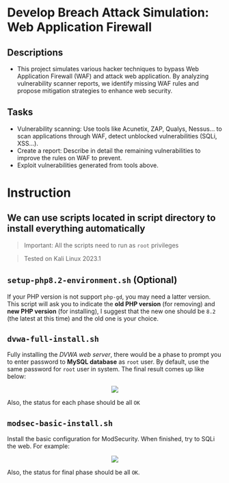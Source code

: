 # Develop Breach Attack Simulation: Web Application Firewall
## Descriptions
- This project simulates various hacker techniques to bypass Web Application Firewall (WAF) and attack web application. By analyzing vulnerability scanner reports, we identify missing WAF rules and propose mitigation strategies to enhance web security.
## Tasks
- Vulnerability scanning: Use tools like Acunetix, ZAP, Qualys, Nessus... to scan applications through WAF, detect unblocked vulnerabilities (SQLi, XSS...).
- Create a report: Describe in detail the remaining vulnerabilities to improve the rules on WAF to prevent.
- Exploit vulnerabilities generated from tools above.
# Instruction

We can use scripts located in script directory to install everything automatically
------

> Important: All the scripts need to run as `root` privileges 

> Tested on Kali Linux 2023.1

## `setup-php8.2-environment.sh` (Optional)

If your PHP version is not support `php-gd`, you may need a latter version. This script will ask you to indicate the **old PHP version** (for removing) and **new PHP version** (for installing), I suggest that the new one should be `8.2` (the latest at this time) and the old one is your choice. 

## `dvwa-full-install.sh`

Fully installing the *DVWA web server*, there would be a phase to prompt you to enter password to **MySQL database** as `root` user. By default, use the same password for `root` user in system. The final result comes up like below:
<p align="center"> <img src="../image/result_final_dvwa.png"> </p>

Also, the status for each phase should be all `OK`

## `modsec-basic-install.sh`

Install the basic configuration for ModSecurity. When finished, try to SQLi the web. For example:

<p align="center"> <img src="../image/test_sqli.png"> </p>

Also, the status for final phase should be all `OK`. 
